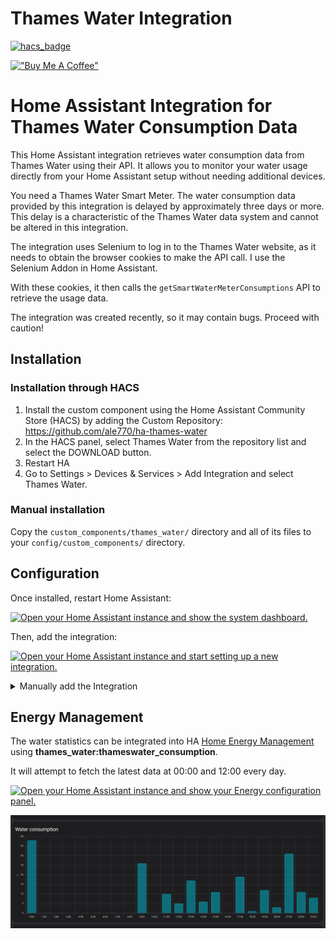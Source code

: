 # Thames Water Integration

[![hacs_badge](https://img.shields.io/badge/HACS-Default-orange.svg?style=for-the-badge)](https://github.com/custom-components/hacs)

[!["Buy Me A Coffee"](https://www.buymeacoffee.com/assets/img/custom_images/orange_img.png)](https://buymeacoffee.com/ar770)

# Home Assistant Integration for Thames Water Consumption Data

This Home Assistant integration retrieves water consumption data from Thames Water using their API. It allows you to monitor your water usage directly from your Home Assistant setup without needing additional devices.

You need a Thames Water Smart Meter. The water consumption data provided by this integration is delayed by approximately three days or more. This delay is a characteristic of the Thames Water data system and cannot be altered in this integration.

The integration uses Selenium to log in to the Thames Water website, as it needs to obtain the browser cookies to make the API call. I use the Selenium Addon in Home Assistant.

With these cookies, it then calls the `getSmartWaterMeterConsumptions` API to retrieve the usage data.

The integration was created recently, so it may contain bugs. Proceed with caution!

## Installation

### Installation through HACS

1. Install the custom component using the Home Assistant Community Store (HACS) by adding the Custom Repository:
https://github.com/ale770/ha-thames-water
2. In the HACS panel, select Thames Water from the repository list and select the DOWNLOAD button.
3. Restart HA
4. Go to Settings > Devices & Services > Add Integration and select Thames Water.

### Manual installation

Copy the `custom_components/thames_water/` directory and all of its files to your `config/custom_components/` directory.

## Configuration

Once installed, restart Home Assistant:

[![Open your Home Assistant instance and show the system dashboard.](https://my.home-assistant.io/badges/system_dashboard.svg)](https://my.home-assistant.io/redirect/system_dashboard/)

Then, add the integration:

[![Open your Home Assistant instance and start setting up a new integration.](https://my.home-assistant.io/badges/config_flow_start.svg)](https://my.home-assistant.io/redirect/config_flow_start/?domain=thames_water)


<details>
  <summary>Manually add the Integration</summary>
  Visit the <i>Integrations</i> section in Home Assistant and click the <i>Add</i> button in the bottom right corner. Search for <code>Thames Water</code> and input your credentials. <b>You may need to clear your browser cache before the integration appears in the list.</b>
</details>

## Energy Management

The water statistics can be integrated into HA [Home Energy Management](https://www.home-assistant.io/docs/energy/) using **thames_water:thameswater_consumption**.

It will attempt to fetch the latest data at 00:00 and 12:00 every day.

[![Open your Home Assistant instance and show your Energy configuration panel.](https://my.home-assistant.io/badges/config_energy.svg)](https://my.home-assistant.io/redirect/config_energy/)

![Dashboard](./dashboard.png)


